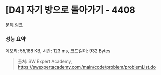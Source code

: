 # [D4] 자기 방으로 돌아가기 - 4408 

[문제 링크](https://swexpertacademy.com/main/code/problem/problemDetail.do?contestProbId=AWNcJ2sapZMDFAV8) 

### 성능 요약

메모리: 55,188 KB, 시간: 123 ms, 코드길이: 932 Bytes



> 출처: SW Expert Academy, https://swexpertacademy.com/main/code/problem/problemList.do